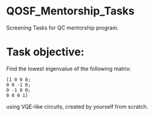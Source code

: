 # QOSF_Mentorship_Tasks
Screening Tasks for QC mentorship program.

# Task objective: 

Find the lowest eigenvalue of the following matrix:
```
[1 0 0 0; 
0 0 -1 0;
0 -1 0 0; 
0 0 0 1]
```
using VQE-like circuits, created by yourself from scratch.
